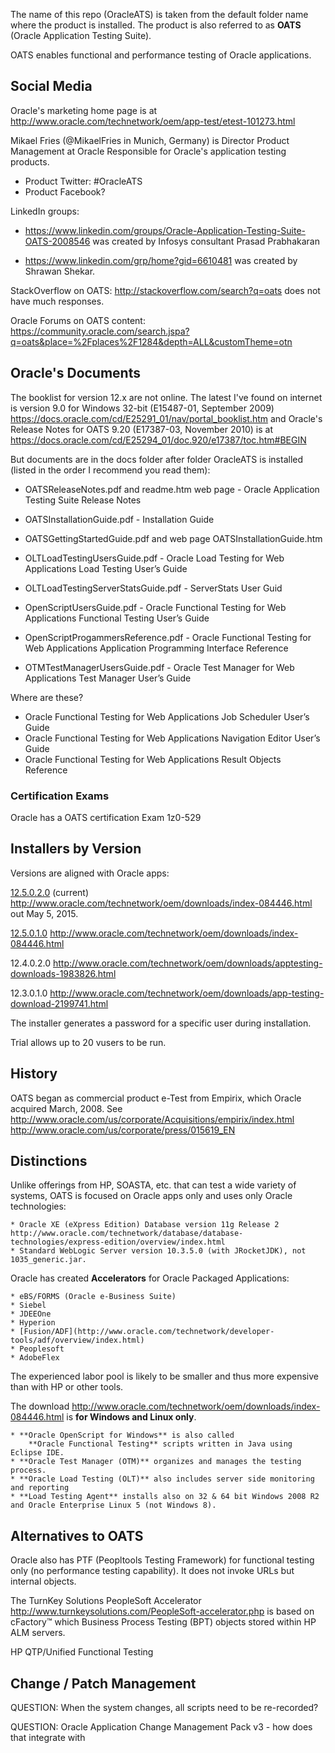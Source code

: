 The name of this repo (OracleATS) is taken from the default folder name where the product is installed.
The product is also referred to as **OATS** (Oracle Application Testing Suite).

OATS enables functional and performance testing of Oracle applications.

## <a name="SocialMedia"></a> Social Media

Oracle's marketing home page is at
http://www.oracle.com/technetwork/oem/app-test/etest-101273.html

Mikael Fries (@MikaelFries in Munich, Germany) 
is Director Product Management at Oracle Responsible for Oracle's application testing products. 

* Product Twitter: #OracleATS
* Product Facebook?

LinkedIn groups:
* https://www.linkedin.com/groups/Oracle-Application-Testing-Suite-OATS-2008546
  was created by Infosys consultant Prasad Prabhakaran

* https://www.linkedin.com/grp/home?gid=6610481
  was created by Shrawan Shekar.

StackOverflow on OATS: http://stackoverflow.com/search?q=oats
	does not have much responses.

Oracle Forums on OATS content:
https://community.oracle.com/search.jspa?q=oats&place=%2Fplaces%2F1284&depth=ALL&customTheme=otn

## <a name="OracleDocs"></a> Oracle's Documents

The booklist for version 12.x are not online.
The latest I've found on internet is version 9.0 for Windows 32-bit (E15487-01, September 2009)
https://docs.oracle.com/cd/E25291_01/nav/portal_booklist.htm
and Oracle's Release Notes for OATS 9.20 (E17387-03, November 2010) is at
	https://docs.oracle.com/cd/E25294_01/doc.920/e17387/toc.htm#BEGIN

But documents are in the docs folder after folder OracleATS is installed
(listed in the order I recommend you read them):

* OATSReleaseNotes.pdf and readme.htm web page - Oracle Application Testing Suite Release Notes

* OATSInstallationGuide.pdf - Installation Guide

* OATSGettingStartedGuide.pdf and web page OATSInstallationGuide.htm

* OLTLoadTestingUsersGuide.pdf - Oracle Load Testing for Web Applications Load Testing User’s Guide

* OLTLoadTestingServerStatsGuide.pdf - ServerStats User Guid

* OpenScriptUsersGuide.pdf - Oracle Functional Testing for Web Applications Functional Testing User’s Guide

* OpenScriptProgammersReference.pdf - Oracle Functional Testing for Web Applications Application Programming Interface
Reference

* OTMTestManagerUsersGuide.pdf - Oracle Test Manager for Web Applications Test Manager User’s Guide

Where are these?
* Oracle Functional Testing for Web Applications Job Scheduler User’s Guide
* Oracle Functional Testing for Web Applications Navigation Editor User’s Guide
* Oracle Functional Testing for Web Applications Result Objects Reference

### <a name="CertificationExams"></a> Certification Exams

Oracle has a OATS certification Exam 1z0-529 


## <a id="Installers"></a> Installers by Version

Versions are aligned with Oracle apps:

[12.5.0.2.0](Install_12.5.2.md) (current) http://www.oracle.com/technetwork/oem/downloads/index-084446.html
out May 5, 2015.

[12.5.0.1.0](Install_12.5.1.md) http://www.oracle.com/technetwork/oem/downloads/index-084446.html

12.4.0.2.0 http://www.oracle.com/technetwork/oem/downloads/apptesting-downloads-1983826.html

12.3.0.1.0 http://www.oracle.com/technetwork/oem/downloads/app-testing-download-2199741.html

The installer generates a password for a specific user during installation.

Trial allows up to 20 vusers to be run.

## <a id="History"></a> History

OATS began as commercial product e-Test from Empirix, which Oracle acquired March, 2008. See
http://www.oracle.com/us/corporate/Acquisitions/empirix/index.html
http://www.oracle.com/us/corporate/press/015619_EN

## <a id="Distinctions"></a> Distinctions

Unlike offerings from HP, SOASTA, etc. that can test a wide variety of systems,
OATS is focused on Oracle apps only and uses only Oracle technologies:

	* Oracle XE (eXpress Edition) Database version 11g Release 2 http://www.oracle.com/technetwork/database/database-technologies/express-edition/overview/index.html
	* Standard WebLogic Server version 10.3.5.0 (with JRocketJDK), not 1035_generic.jar.

Oracle has created **Accelerators** for Oracle Packaged Applications:

	* eBS/FORMS (Oracle e-Business Suite)
	* Siebel
	* JDEEOne
	* Hyperion
	* [Fusion/ADF](http://www.oracle.com/technetwork/developer-tools/adf/overview/index.html)
	* Peoplesoft
	* AdobeFlex

The experienced labor pool is likely to be smaller and thus more expensive
than with HP or other tools.

The download
http://www.oracle.com/technetwork/oem/downloads/index-084446.html
is **for Windows and Linux only**.

	* **Oracle OpenScript for Windows** is also called 
		**Oracle Functional Testing** scripts written in Java using Eclipse IDE.
	* **Oracle Test Manager (OTM)** organizes and manages the testing process.
	* **Oracle Load Testing (OLT)** also includes server side monitoring and reporting
	* **Load Testing Agent** installs also on 32 & 64 bit Windows 2008 R2 and Oracle Enterprise Linux 5 (not Windows 8).

## Alternatives to OATS

Oracle also has PTF (Peopltools Testing Framework) for functional testing only
(no performance testing capability). 
It does not invoke URLs but internal objects.

The TurnKey Solutions PeopleSoft Accelerator
http://www.turnkeysolutions.com/PeopleSoft-accelerator.php
is based on cFactory™ which Business Process Testing (BPT) objects stored within HP ALM servers.

HP QTP/Unified Functional Testing

## <a id="ChangeMgmt"></a> Change / Patch Management
QUESTION: When the system changes, all scripts need to be re-recorded?

QUESTION: Oracle Application Change Management Pack v3 - how does that integrate with

